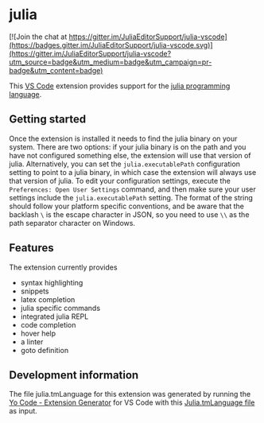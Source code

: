 # julia

[![Join the chat at https://gitter.im/JuliaEditorSupport/julia-vscode](https://badges.gitter.im/JuliaEditorSupport/julia-vscode.svg)](https://gitter.im/JuliaEditorSupport/julia-vscode?utm_source=badge&utm_medium=badge&utm_campaign=pr-badge&utm_content=badge)

This [VS Code](https://code.visualstudio.com) extension provides support for the [julia programming language](http://julialang.org/).

## Getting started

Once the extension is installed it needs to find the julia binary on your system. There are two options: if your julia binary is on the path and you have not configured something else, the extension will use that version of julia. Alternatively, you can set the ``julia.executablePath`` configuration setting to point to a julia binary, in which case the extension will always use that version of julia. To edit your configuration settings, execute the ``Preferences: Open User Settings`` command, and then make sure your user settings include the ``julia.executablePath`` setting. The format of the string should follow your platform specific conventions, and be aware that the backlash ``\`` is the escape character in JSON, so you need to use ``\\`` as the path separator character on Windows.

## Features

The extension currently provides

* syntax highlighting
* snippets
* latex completion
* julia specific commands
* integrated julia REPL
* code completion
* hover help
* a linter
* goto definition

## Development information

The file julia.tmLanguage for this extension was generated by running the [Yo Code - Extension Generator](https://code.visualstudio.com/docs/tools/yocode) for VS Code with this [Julia.tmLanguage file](https://github.com/JuliaLang/Julia.tmbundle/blob/696f630736669251a3cb56cb27741b5b07a4c093/Syntaxes/Julia.tmLanguage) as input.
